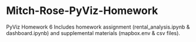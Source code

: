 # Mitch-Rose-PyViz-Homework
PyViz Homework 6
Includes homework assignment (rental_analysis.ipynb & dashboard.ipynb) and supplemental materials (mapbox.env & csv files).
